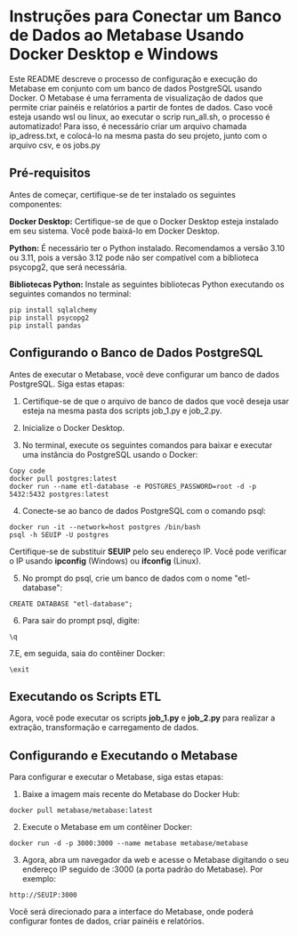 # Instruções para Conectar um Banco de Dados ao Metabase Usando Docker Desktop e Windows
Este README descreve o processo de configuração e execução do Metabase em conjunto com um banco de dados PostgreSQL usando Docker. O Metabase é uma ferramenta de visualização de dados que permite criar painéis e relatórios a partir de fontes de dados. Caso você esteja usando wsl ou linux, ao executar o scrip run_all.sh, o processo é automatizado! Para isso, é necessário criar um arquivo chamada ip_adress.txt, e colocá-lo na mesma pasta do seu projeto, junto com o arquivo csv, e os jobs.py

## Pré-requisitos
Antes de começar, certifique-se de ter instalado os seguintes componentes:
 
**Docker Desktop:** Certifique-se de que o Docker Desktop esteja instalado em seu sistema. Você pode baixá-lo em Docker Desktop.

**Python:** É necessário ter o Python instalado. Recomendamos a versão 3.10 ou 3.11, pois a versão 3.12 pode não ser compatível com a biblioteca psycopg2, que será necessária.

**Bibliotecas Python:** Instale as seguintes bibliotecas Python executando os seguintes comandos no terminal:

```
pip install sqlalchemy
pip install psycopg2
pip install pandas
```
## Configurando o Banco de Dados PostgreSQL
Antes de executar o Metabase, você deve configurar um banco de dados PostgreSQL. Siga estas etapas:

1. Certifique-se de que o arquivo de banco de dados que você deseja usar esteja na mesma pasta dos scripts job_1.py e job_2.py.

2. Inicialize o Docker Desktop.

3. No terminal, execute os seguintes comandos para baixar e executar uma instância do PostgreSQL usando o Docker:

```
Copy code
docker pull postgres:latest
docker run --name etl-database -e POSTGRES_PASSWORD=root -d -p 5432:5432 postgres:latest
```
4. Conecte-se ao banco de dados PostgreSQL com o comando psql:
```
docker run -it --network=host postgres /bin/bash
psql -h SEUIP -U postgres
```
Certifique-se de substituir **SEUIP** pelo seu endereço IP. Você pode verificar o IP usando **ipconfig** (Windows) ou **ifconfig** (Linux).

5. No prompt do psql, crie um banco de dados com o nome "etl-database":

```
CREATE DATABASE "etl-database";
```
6. Para sair do prompt psql, digite:

```
\q
```

7.E, em seguida, saia do contêiner Docker:
```
\exit
```

## Executando os Scripts ETL

Agora, você pode executar os scripts **job_1.py** e **job_2.py** para realizar a extração, transformação e carregamento de dados.

## Configurando e Executando o Metabase
Para configurar e executar o Metabase, siga estas etapas:

1. Baixe a imagem mais recente do Metabase do Docker Hub:

```
docker pull metabase/metabase:latest
```

2. Execute o Metabase em um contêiner Docker:
```
docker run -d -p 3000:3000 --name metabase metabase/metabase
```
3. Agora, abra um navegador da web e acesse o Metabase digitando o seu endereço IP seguido de :3000 (a porta padrão do Metabase). Por exemplo:
```
http://SEUIP:3000
```
Você será direcionado para a interface do Metabase, onde poderá configurar fontes de dados, criar painéis e relatórios.


